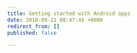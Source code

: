 ```yaml
---
title: Getting started with Android apps
date: 2018-09-21 08:47:45 +0000
redirect_from: []
published: false

---
```

